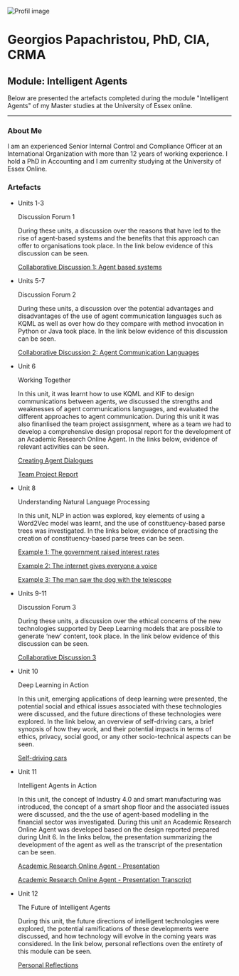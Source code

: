 ![Profil image](https://github.com/user-attachments/assets/9a96146c-3341-4200-9e11-3eee837d02ab)

# Georgios Papachristou, PhD, CIA, CRMA       

## Module: Intelligent Agents
   
   Below are presented the artefacts completed during the module "Intelligent Agents" of my Master studies at the University of Essex online.

---

### About Me

I am an experienced Senior Internal Control and Compliance Officer at an International Organization with more than 12 years of working experience. I hold a PhD in Accounting and I am currenlty studying at the University of Essex Online.

### Artefacts

*   Units 1-3

    Discussion Forum 1

    During these units, a discussion over the reasons that have led to the rise of agent-based systems and the benefits that this approach can offer to organisations took place. In the link below evidence of this discussion can be seen.

    [Collaborative Discussion 1: Agent based systems](https://github.com/GeorgiosPapachristou/Intelligent_Agents/blob/main/Discussion%20Forum%201.pdf)
  
*   Units 5-7
  
    Discussion Forum 2

    During these units, a discussion over the potential advantages and disadvantages of the use of agent communication languages such as KQML as well as over how do they compare with method invocation in Python or Java took place. In the link below evidence of this discussion can be seen.

    [Collaborative Discussion 2: Agent Communication Languages](https://github.com/GeorgiosPapachristou/Intelligent_Agents/blob/91788b31796334f1895f33000950666a3c89bfe8/Discussion%20Forum%202.pdf)
  
*   Unit 6
  
    Working Together

    In this unit, it was learnt how to use KQML and KIF to design communications between agents, we discussed the strengths and weaknesses of agent communications languages, and evaluated the different approaches to agent communication. During this unit it was also finanlised the team project assisgnment, where as a team we had to develop a comprehensive design proposal report for the development of an Academic Research Online Agent. In the links below, evidence of relevant activities can be seen.

    [Creating Agent Dialogues](https://github.com/GeorgiosPapachristou/Intelligent_Agents/blob/main/Creating%20Agent%20Dialogues%20Unit%206.pdf)

    [Team Project Report](https://github.com/GeorgiosPapachristou/Intelligent_Agents/blob/91788b31796334f1895f33000950666a3c89bfe8/Intelligent%20Agents%20-%20Development%20Team%20Project_%20Project%20Report.pdf)

*   Unit 8

    Understanding Natural Language Processing
  
    In this unit, NLP in action was explored, key elements of using a Word2Vec model was learnt, and the use of constituency-based parse trees was investigated. In the links below, evidence of practising the creation of constituency-based parse trees can be seen.

    [Example 1: The government raised interest rates](https://github.com/GeorgiosPapachristou/Intelligent_Agents/blob/91788b31796334f1895f33000950666a3c89bfe8/Unit_8%20Example1.pdf)

    [Example 2: The internet gives everyone a voice](https://github.com/GeorgiosPapachristou/Intelligent_Agents/blob/91788b31796334f1895f33000950666a3c89bfe8/Unit_8%20Example2.pdf)

    [Example 3: The man saw the dog with the telescope](https://github.com/GeorgiosPapachristou/Intelligent_Agents/blob/91788b31796334f1895f33000950666a3c89bfe8/Unit_8%20Example%203.pdf)
  
*   Units 9-11
  
    Discussion Forum 3

    During these units, a discussion over the ethical concerns of the new technologies supported by Deep Learning models that are possible to generate ‘new’ content, took place. In the link below evidence of this discussion can be seen.

    [Collaborative Discussion 3](https://github.com/GeorgiosPapachristou/Intelligent_Agents/blob/91788b31796334f1895f33000950666a3c89bfe8/Discussion%20Forum%203.pdf)
  
*   Unit 10
  
    Deep Learning in Action

    In this unit, emerging applications of deep learning were presented, the potential social and ethical issues associated with these technologies were discussed, and the future directions of these technologies were explored. In the link below, an overview of self-driving cars, a brief synopsis of how they work, and their potential impacts in terms of ethics, privacy, social good, or any other socio-technical aspects can be seen. 

    [Self-driving cars](https://github.com/GeorgiosPapachristou/Intelligent_Agents/blob/main/Deep%20Learning%20application%20review.pdf)
  
*   Unit 11

    Intelligent Agents in Action

    In this unit, the concept of Industry 4.0 and smart manufacturing was introduced, the concept of a smart shop floor and the associated issues were discussed, and the the use of agent-based modelling in the financial sector was investigated. During this unit an Academic Research Online Agent was developed based on the design reported prepared during Unit 6. In the links below, the presentation summarizing the development of the agent as well as the transcript of the presentation can be seen.

    [Academic Research Online Agent - Presentation](https://github.com/GeorgiosPapachristou/Intelligent_Agents/blob/main/Assignment%2011.pdf)

    [Academic Research Online Agent - Presentation Transcript](https://github.com/GeorgiosPapachristou/Intelligent_Agents/blob/91788b31796334f1895f33000950666a3c89bfe8/Transcript%20of%20presentation.pdf)

*   Unit 12
  
    The Future of Intelligent Agents

    During this unit, the future directions of intelligent technologies were explored, the potential ramifications of these developments were discussed, and how technology will evolve in the coming years was considered. In the link below, personal reflections oven the entirety of this module can be seen.
    
    [Personal Reflections](https://github.com/GeorgiosPapachristou/Intelligent_Agents/blob/91788b31796334f1895f33000950666a3c89bfe8/Reflective%20essay.pdf)
